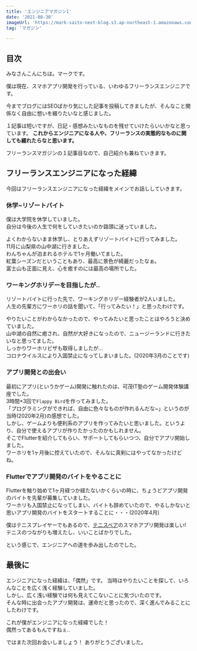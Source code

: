 ```yaml
---
title: 'エンジニアマガジン1'
date: '2021-08-30'
imageUrl: 'https://mark-saito-next-blog.s3.ap-northeast-1.amazonaws.com/blog/engineer-magazine-1.jpg'
tag: 'マガジン'

---
```


## 目次

みなさんこんにちは。マークです。

僕は現在、スマホアプリ開発を行っている、いわゆるフリーランスエンジニアです。

今までブログにはSEOばかり気にした記事を投稿してきましたが、そんなこと関係なく自由に想いを綴りたいなと感じました。

１記事は短いですが、日記・感想みたいなものを残せていけたらいいかなと思っています。
**これからエンジニアになる人や、フリーランスの実態的なものに関しても綴れたらなと思います。**

フリーランスマガジンの１記事目なので、自己紹介も兼ねていきます。

## フリーランスエンジニアになった経緯
今回はフリーランスエンジニアになった経緯をメインでお話ししていきます。

### 休学~リゾートバイト

僕は大学院を休学していました。  
自分は今後の人生で何をしていきたいのか路頭に迷っていました。

よくわからないまま休学し、とりあえずリゾートバイトに行ってみました。  
11月に山梨県の山中湖に行きました。  
わんちゃんが泊まれるホテルで1ヶ月働いてました。  
紅葉シーズンだということもあり、最高に景色が綺麗だったなぁ。  
富士山も正面に見え、心を癒すのには最高の場所でした。  

### ワーキングホリデーを目指したが..
リゾートバイトに行った先で、ワーキングホリデー経験者が2人いました。  
人生の先輩方にワーホリの話を聞いて、「行ってみたい！」と思ったわけです。

やりたいことがわからなかったので、やってみたいと思ったことはやろうと決めていました。  
山中湖の自然に癒され、自然が大好きになったので、ニュージーランドに行きたいなと思ってました。  
しっかりワーホリビザも取得しましたが...  
コロナウイルスにより入国禁止になってしまいました。(2020年3月のことです)  

### アプリ開発との出会い
最初にアプリ(というかゲーム)開発に触れたのは、可茂IT塾のゲーム開発体験講座でした。  
3時間×3回で`Flappy Bird`を作ってみました。  
「プログラミングができれば、自由に色々なものが作れるんだな~」というのが当時(2020年2月)の感想でした。  
しかし、ゲームよりも便利系のアプリを作ってみたいと思いました。というより、自分で使えるアプリが作りたかったのかもしれません。  
そこでFlutterを紹介してもらい、サポートしてもらいつつ、自分でアプリ開始しました。  
ワーホリを1ヶ月後に控えていたので、そんなに真剣にはやってなかったけどね。

### Flutterでアプリ開発のバイトをやることに
Flutterを触り始めて1ヶ月経つか経たないかくらいの時に、ちょうどアプリ開発のバイトを先輩が募集していました。  
ワーホリも入国禁止になってしまい、バイトも辞めていたので、やるしかないと思いアプリ開発のバイトをスタートすることに・・・(2020年4月)  

僕はテニスプレイヤーでもあるので、[テニスベア](https://www.tennisbear.net/)のスマホアプリ開発は楽しい!  
テニスのつながりも増えたし、いいことばかりでした。

という感じで、エンジニアへの道を歩み出したのでした。  

## 最後に
エンジニアになった経緯は、「偶然」です。
当時はやりたいことを探して、いろんなことを広く浅く経験していました。  
しかし、広く浅い経験では何も見えてこないことに気づいたのです。  
そんな時に出会ったアプリ開発は、運命だと思ったので、深く進んでみることにしたわけです。  

これが僕がエンジニアになった経緯でした！  
偶然ってあるもんですねぇ..  

ではまた次回お会いしましょう！
ありがとうございました。



